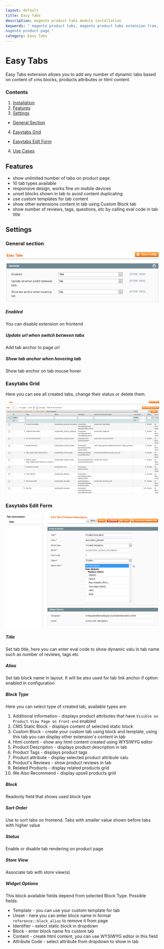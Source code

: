 ```yaml
---
layout: default
title: Easy Tabs
description: magento product tabs module installation
keywords: " magento product tabs, magento product tabs extension free, add tabs
magento product page "
category: Easy Tabs
---
```


# Easy Tabs

Easy Tabs extension allows you to add any number of dynamic tabs based on content of cms blocks, products attributes or html content.

### Contents

1. [Installation](installation/)
2. [Features](#features)
3. [Settings](#settings)
- [General Section](#general-section)
4. [Easytabs Grid](#easytabs-grid)
 - [Easytabs Edit Form](#easytabs-edit-form)
4. [Use Cases](use-cases/)

## Features

- show unlimited number of tabs on product page
- 10 tab types available
- responsive design, works fine on mobile devices
- unset blocks shown in tab to avoid content duplicating
- use custom templates for tab content
- show other extensions content in tab using Custom Block tab
- show number of reviews, tags, questions, etc by calling eval code in tab title

## Settings

### General section

![General Section](/images/easytabs/general-section.png)

##### Enabled

You can disable extension on frontend

##### Update url when switch between tabs

Add tab anchor to page url

##### Show tab anchor when hovering tab

Show tab anchor on tab mouse hover

### Easytabs Grid

Here you can see all created tabs, change their status or delete them.

![Easytabs Grid](/images/easytabs/easytabs-grid.png)

### Easytabs Edit Form

![Easytabs Edit Form](/images/easytabs/easytabs-edit-form.png)

##### Title

Set tab title, here you can enter eval code to show dynamic valu in tab name such as number of reviews, tags etc

##### Alias

Set tab block name in layout. It will be also used for tab link anchor if option enabled in configuration

##### Block Type

Here you can select type of created tab, available types are:

1. Additional Information - displays product attributes that have `Visible on Product View Page on Front-end` enabled
2. CMS Static Block - displays content of selected static block
3. Custom Block - create your custom tab using block and template, using this tab you can display other extension's content in tab
4. Html content - show any html content created using WYSIWYG editor
5. Product Description - displays product description in tab
6. Product Tags - displays product tags
7. Product attribute - display selected product attribute valu
8. Product's Reviews - show product reviews in tab
9. Related Products - display related products grid
10. We Also Recommend - display upsell products grid

##### Block

Readonly field that shows used block type

##### Sort Order

Use to sort tabs on frontend. Tabs with smaller value shown before tabs with higher value

##### Status

Enable or disable tab rendering on product page

##### Store View

Associate tab with store view(s)

##### Widget Options

This block available fields depend from selected Block Type. Possible fields:

- Template - you can use your custom template for tab
- Unset - here you can enter block name in format `reference::block_alias` to remove it from page
- Identifier - select static block in dropdown
- Block - enter block name fro custom tab
- Content - create html content, you can use WYSIWYG editor in this field
- Attribute Code - select attribute from dropdown to show in tab
